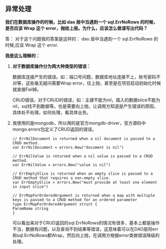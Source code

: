 ##  异常处理

**我们在数据库操作的时候，比如 dao 层中当遇到一个 sql.ErrNoRows 的时候，是否应该 Wrap 这个 error，抛给上层。为什么，应该怎么做请写出代码？**

答： 对于这个问题我的答案是这样的： dao 层中当遇到一个 sql.ErrNoRows 的时候,应该 Wrap 这个 error.

**我是这么理解的：**

1. **对于数据库操作分为两大种类型的错误：**
   
    数据库连接产生的错误。如：端口号问题，数据库地址连接不上，账号密码不对等，这些毫无疑问需要Wrap error，往上抛，甚至是在项目启动初始化时候就直接Fail掉。
    
    CRUD错误。对于CRUD的错误，如：主键不能为nil，插入的数据slice不能为nil，sql找不到数据等。也是需要向上抛，让调用方知道是产生错误的原因，具体处不处理，如何处理，看具体业务。

2. 我使用的是mongodb，所以用的是官方mongdb-driver，官方源码中mongo.errors包定义了CRUD返回的错误。

    ```
    // ErrNilDocument is returned when a nil document is passed to a CRUD method.
    var ErrNilDocument = errors.New("document is nil")
    
    // ErrNilValue is returned when a nil value is passed to a CRUD method.
    var ErrNilValue = errors.New("value is nil")
    
    // ErrEmptySlice is returned when an empty slice is passed to a CRUD method that requires a non-empty slice.
    var ErrEmptySlice = errors.New("must provide at least one element in input slice")
    
    // ErrMapForOrderedArgument is returned when a map with multiple keys is passed to a CRUD method for an ordered parameter
    type ErrMapForOrderedArgument struct {
    ParamName string
    }
    
    ```

    可以看出来对于CRUD返回的sql.ErrNoRows的情况有很多，基本上都是操作不当，数据有问题，以及查询不到结果等错误，这意味着可以在DAO层将err和sql.ErrNoRows都Wrap，然后向上抛，在调用方根据error类做错误降级的处理。